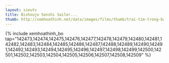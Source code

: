 ```yaml
---
layout: sieutv
title: Bishoujo Senshi Sailor...
thumb: http://xemhoathinh.net/data/images/films/thumb/trai-tim-trong-bang-bishoujo-senshi-sailor-moon-s-2000.jpg
---
```

{% include xemhoathinh_bo tap="142473,142474,142475,142476,142477,142478,142479,142480,142481,142482,142483,142484,142485,142486,142487,142488,142489,142490,142491,142492,142493,142494,142495,142496,142497,142498,142499,142500,142501,142502,142503,142504,142505,142506,142507,142508,142509" %} 
